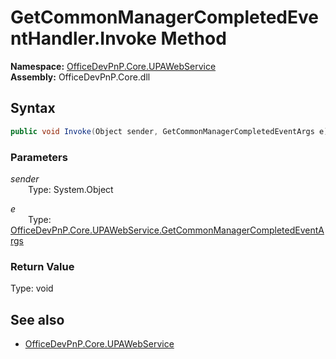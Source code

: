 # GetCommonManagerCompletedEventHandler.Invoke Method  
  

**Namespace:** [OfficeDevPnP.Core.UPAWebService](OfficeDevPnP.Core.UPAWebService.md)  
**Assembly:** OfficeDevPnP.Core.dll  
## Syntax
```C#
public void Invoke(Object sender, GetCommonManagerCompletedEventArgs e)
```
### Parameters
*sender*  
&emsp;&emsp;Type: System.Object  

*e*  
&emsp;&emsp;Type: [OfficeDevPnP.Core.UPAWebService.GetCommonManagerCompletedEventArgs](OfficeDevPnP.Core.UPAWebService.GetCommonManagerCompletedEventArgs.md)  

### Return Value
Type: void  

## See also
- [OfficeDevPnP.Core.UPAWebService](OfficeDevPnP.Core.UPAWebService.md)
